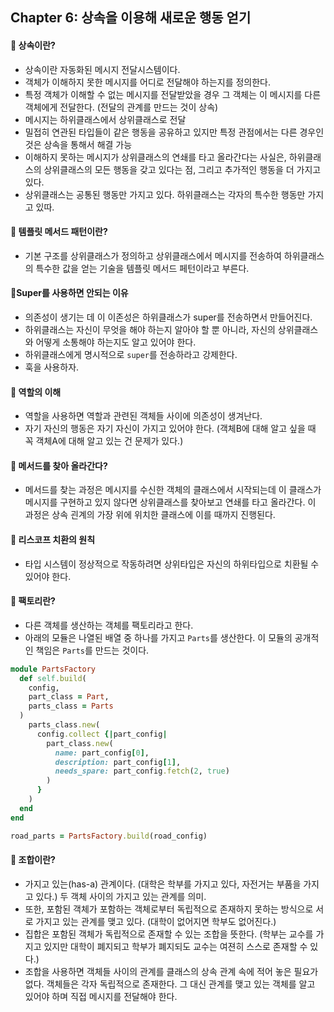 ## Chapter 6: 상속을 이용해 새로운 행동 얻기

#### 🤔 상속이란?
- 상속이란 자동화된 메시지 전달시스템이다.
- 객체가 이해하지 못한 메시지를 어디로 전달해야 하는지를 정의한다.
- 특정 객체가 이해할 수 없는 메시지를 전달받았을 경우 그 객체는 이 메시지를 다른 객체에게 전달한다. (전달의 관계를 만드는 것이 상속)
- 메시지는 하위클래스에서 상위클래스로 전달
- 밀접히 연관된 타입들이 같은 행동을 공유하고 있지만 특정 관점에서는 다른 경우인 것은 상속을 통해서 해결 가능
- 이해하지 못하는 메시지가 상위클래스의 연쇄를 타고 올라간다는 사실은, 하위클래스의 상위클래스의 모든 행동을 갖고 있다는 점, 그리고 추가적인 행동을 더 가지고 있다.
- 상위클래스는 공통된 행동만 가지고 있다. 하위클래스는 각자의 특수한 행동만 가지고 있따.


#### 🤔 템플릿 메서드 패턴이란?
- 기본 구조를 상위클래스가 정의하고 상위클래스에서 메시지를 전송하여 하위클래스의 특수한 값을 얻는 기술을 템플릿 메서드 페턴이라고 부른다.

#### 🤔Super를 사용하면 안되는 이유
- 의존성이 생기는 데 이 이존성은 하위클래스가 super를 전송하면서 만들어진다.
- 하위클래스는 자신이 무엇을 해야 하는지 알아야 할 뿐 아니라, 자신의 상위클래스와 어떻게 소통해야 하는지도 알고 있어야 한다.
- 하위클래스에게 명시적으로 `super`를 전송하라고 강제한다.
- 훅을 사용하자.

#### 🤔 역할의 이해
- 역할을 사용하면 역할과 관련된 객체들 사이에 의존성이 생겨난다.
- 자기 자신의 행동은 자기 자신이 가지고 있어야 한다. (객체B에 대해 알고 싶을 때 꼭 객체A에 대해 알고 있는 건 문제가 있다.)

#### 🤔 메서드를 찾아 올라간다?
- 메서드를 찾는 과정은 메시지를 수신한 객체의 클래스에서 시작되는데 이 클래스가 메시지를 구현하고 있지 않다면 상위클래스를 찾아보고 연쇄를 타고 올라간다. 이 과정은 상속 괸계의 가장 위에 위치한 클래스에 이를 때까지 진행된다.

#### 🤔 리스코프 치환의 원칙
- 타입 시스템이 정상적으로 작동하려면 상위타입은 자신의 하위타입으로 치환될 수 있어야 한다.

#### 🤔 팩토리란?
- 다른 객체를 생산하는 객체를 팩토리라고 한다.
- 아래의 모듈은 나열된 배열 중 하나를 가지고 `Parts`를 생산한다. 이 모듈의 공개적인 책임은 `Parts`를 만드는 것이다.

```ruby
module PartsFactory
  def self.build(
    config,
    part_class = Part,
    parts_class = Parts
  )
    parts_class.new(
      config.collect {|part_config|
        part_class.new(
          name: part_config[0],
          description: part_config[1],
          needs_spare: part_config.fetch(2, true)
        )
      }
    ) 
  end
end

road_parts = PartsFactory.build(road_config)
```

#### 🤔 조합이란?
- 가지고 있는(has-a) 관계이다. (대학은 학부를 가지고 있다, 자전거는 부품을 가지고 있다.) 두 객체 사이의 가지고 있는 관계를 의미.
- 또한, 포함된 객체가 포함하는 객체로부터 독립적으로 존재하지 못하는 방식으로 서로 가지고 있는 관계를 맺고 있다. (대학이 없어지면 학부도 없어진다.)
- 집합은 포함된 객체가 독립적으로 존재할 수 있는 조합을 뜻한다. (학부는 교수를 가지고 있지만 대학이 폐지되고 학부가 폐지되도 교수는 여젼히 스스로 존재할 수 있다.)
- 조합을 사용하면 객체들 사이의 관계를 클래스의 상속 관계 속에 적어 놓은 필요가 없다. 객체들은 각자 독립적으로 존재한다. 그 대신 관계를 맺고 있는 객체를 알고 있어야 하며 직접 메시지를 전달해야 한다.